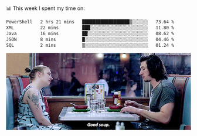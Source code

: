 📊 This week I spent my time on:
<!--START_SECTION:waka-->
```text
PowerShell   2 hrs 21 mins   ██████████████████▒░░░░░░   73.64 % 
XML          22 mins         ███░░░░░░░░░░░░░░░░░░░░░░   11.80 % 
Java         16 mins         ██░░░░░░░░░░░░░░░░░░░░░░░   08.62 % 
JSON         8 mins          █░░░░░░░░░░░░░░░░░░░░░░░░   04.46 % 
SQL          2 mins          ▒░░░░░░░░░░░░░░░░░░░░░░░░   01.24 % 
```
<!--END_SECTION:waka-->


![](goodSoup.gif)
